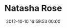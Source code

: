 ---
title: "Natasha Rose"
date: 2012-10-10 16:59:53 00:00
permalink: /bynatasharose
twitter: "bynatasharose"
likes: [1401,1341,611,25]
id: 1377
gravatar: "http://www.gravatar.com/avatar/a3acf8c76c5832a0377e23343b448aba"
---